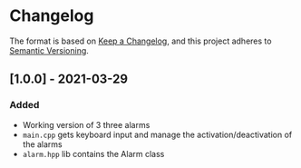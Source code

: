 # Changelog
The format is based on [Keep a Changelog](https://keepachangelog.com/en/1.0.0/),
and this project adheres to [Semantic Versioning](https://semver.org/spec/v2.0.0.html).


## [1.0.0] - 2021-03-29
### Added
- Working version of 3 three alarms
- `main.cpp` gets keyboard input and manage the activation/deactivation
  of the alarms
- `alarm.hpp` lib contains the Alarm class
